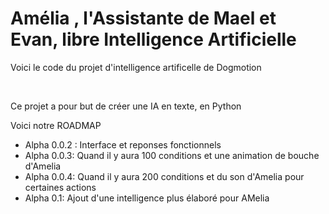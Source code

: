 # Amélia , l'Assistante de Mael et Evan, libre Intelligence Artificielle

<p>Voici le code du projet d'intelligence artificelle de Dogmotion</p></br>
<p>Ce projet a pour but de créer une IA en texte, en Python</p>


Voici notre ROADMAP </br>
<ul><li>Alpha 0.0.2 : Interface et reponses fonctionnels </li>
<li>Alpha 0.0.3: Quand il y  aura 100 conditions et une animation de bouche d'Amelia</li>
<li>Alpha 0.0.4: Quand il y aura 200 conditions et du son d'Amelia pour certaines actions </li>
<li>Alpha 0.1: Ajout d'une intelligence plus élaboré pour AMelia </li>









</ul>

